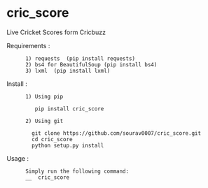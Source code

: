 # cric_score
Live Cricket Scores form Cricbuzz


Requirements :

          1) requests  (pip install requests)
          2) bs4 for BeautifulSoup (pip install bs4)
          3) lxml  (pip install lxml)

Install : 

          1) Using pip

             pip install cric_score
             
          2) Using git
          
            git clone https://github.com/sourav0007/cric_score.git
            cd cric_score
            python setup.py install
            
            
            
            
Usage :

          Simply run the following command: 
          __  cric_score
